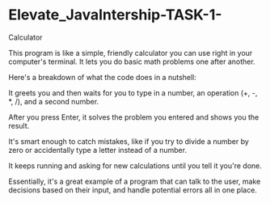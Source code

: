 # Elevate_JavaIntership-TASK-1-
Calculator

This program is like a simple, friendly calculator you can use right in your computer's terminal. It lets you do basic math problems one after another.

Here's a breakdown of what the code does in a nutshell:

It greets you and then waits for you to type in a number, an operation (+, -, *, /), and a second number.

After you press Enter, it solves the problem you entered and shows you the result.

It's smart enough to catch mistakes, like if you try to divide a number by zero or accidentally type a letter instead of a number.

It keeps running and asking for new calculations until you tell it you're done.

Essentially, it's a great example of a program that can talk to the user, make decisions based on their input, and handle potential errors all in one place.
